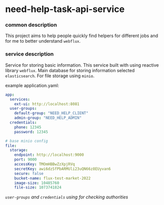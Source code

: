 # need-help-task-api-service

### common description
This project aims to help people quickly find helpers for different jobs and for me to better understand `webflux`.

### service description
Service for storing basic information. This service built with using reactive library `webflux`. Main database for storing information selected `elasticsearch`. For file storage using `minio`. 

example application.yaml:
```yaml
app:
  services:
    ext-ui: http://localhost:8081
  user-groups:
    default-group: "NEED_HELP_CLIENT"
    admin-group: "NEED_HELP_ADMIN"
  credentials:
    phone: 12345
    password: 12345

# base minio config
file:
  storage:
    endpoint: http://localhost:9000
    port: 9000
    accessKey: TMOmHBBwZzXpjRVq
    secretKey: awi6dzSfPbARMUli23uQN66z8EUyvan6
    secure: false
    bucket-name: flux-test-market-2022
    image-size: 10485760
    file-size: 1073741824
```
*`user-groups` and `credentials` using for checking authorities* 